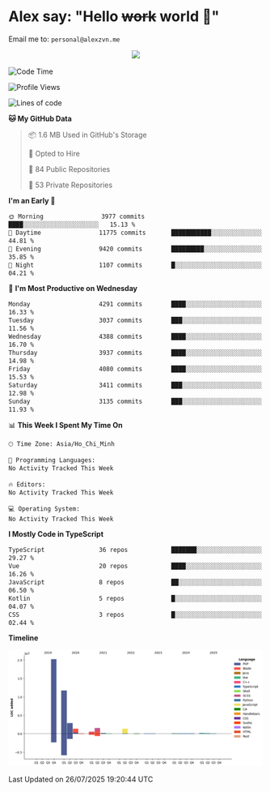 # Alex say: "Hello ~~work~~ world 🐾"
Email me to: `personal@alexzvn.me`


<p align=center>
  <a href="https://skillicons.dev">
    <img src="https://skillicons.dev/icons?i=ts,js,php,nodejs,bun,vue,nuxt,react,svelte,tauri,laravel,rust,mongodb,docker,electron,redis,rabbitmq,tailwind,git,cloudflare,elysia,mysql,nginx,rollupjs,sentry,ubuntu,yarn,html,css,vite" />
  </a>
</p>

<!--START_SECTION:waka-->
![Code Time](http://img.shields.io/badge/Code%20Time-1%2C066%20hrs%2055%20mins-blue)

![Profile Views](http://img.shields.io/badge/Profile%20Views-0-blue)

![Lines of code](https://img.shields.io/badge/From%20Hello%20World%20I%27ve%20Written-40.9%20million%20lines%20of%20code-blue)

**🐱 My GitHub Data** 

> 📦 1.6 MB Used in GitHub's Storage 
 > 
> 💼 Opted to Hire
 > 
> 📜 84 Public Repositories 
 > 
> 🔑 53 Private Repositories 
 > 
**I'm an Early 🐤** 

```text
🌞 Morning                3977 commits        ████░░░░░░░░░░░░░░░░░░░░░   15.13 % 
🌆 Daytime                11775 commits       ███████████░░░░░░░░░░░░░░   44.81 % 
🌃 Evening                9420 commits        █████████░░░░░░░░░░░░░░░░   35.85 % 
🌙 Night                  1107 commits        █░░░░░░░░░░░░░░░░░░░░░░░░   04.21 % 
```
📅 **I'm Most Productive on Wednesday** 

```text
Monday                   4291 commits        ████░░░░░░░░░░░░░░░░░░░░░   16.33 % 
Tuesday                  3037 commits        ███░░░░░░░░░░░░░░░░░░░░░░   11.56 % 
Wednesday                4388 commits        ████░░░░░░░░░░░░░░░░░░░░░   16.70 % 
Thursday                 3937 commits        ████░░░░░░░░░░░░░░░░░░░░░   14.98 % 
Friday                   4080 commits        ████░░░░░░░░░░░░░░░░░░░░░   15.53 % 
Saturday                 3411 commits        ███░░░░░░░░░░░░░░░░░░░░░░   12.98 % 
Sunday                   3135 commits        ███░░░░░░░░░░░░░░░░░░░░░░   11.93 % 
```


📊 **This Week I Spent My Time On** 

```text
🕑︎ Time Zone: Asia/Ho_Chi_Minh

💬 Programming Languages: 
No Activity Tracked This Week

🔥 Editors: 
No Activity Tracked This Week

💻 Operating System: 
No Activity Tracked This Week
```

**I Mostly Code in TypeScript** 

```text
TypeScript               36 repos            ███████░░░░░░░░░░░░░░░░░░   29.27 % 
Vue                      20 repos            ████░░░░░░░░░░░░░░░░░░░░░   16.26 % 
JavaScript               8 repos             ██░░░░░░░░░░░░░░░░░░░░░░░   06.50 % 
Kotlin                   5 repos             █░░░░░░░░░░░░░░░░░░░░░░░░   04.07 % 
CSS                      3 repos             █░░░░░░░░░░░░░░░░░░░░░░░░   02.44 % 
```



**Timeline**

![Lines of Code chart](https://raw.githubusercontent.com/alexzvn/alexzvn/main/assets/bar_graph.png)


 Last Updated on 26/07/2025 19:20:44 UTC
<!--END_SECTION:waka-->
